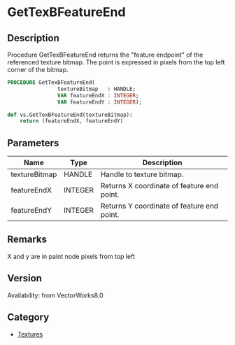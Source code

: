 # GetTexBFeatureEnd

## Description
Procedure GetTexBFeatureEnd returns the &quot;feature endpoint&quot; of the referenced texture bitmap.  The point is expressed in pixels from the top left corner of the bitmap.

```pascal
PROCEDURE GetTexBFeatureEnd(
				textureBitmap   : HANDLE;
				VAR featureEndX : INTEGER;
				VAR featureEndY : INTEGER);
```

```python
def vs.GetTexBFeatureEnd(textureBitmap):
    return (featureEndX, featureEndY)
```

## Parameters
|Name|Type|Description|
|---|---|---|
|textureBitmap|HANDLE|Handle to texture bitmap.|
|featureEndX|INTEGER|Returns X coordinate of feature end point.|
|featureEndY|INTEGER|Returns Y coordinate of feature end point.|

## Remarks
X and y are in paint node pixels from top left

## Version
Availability: from VectorWorks8.0

## Category
* [Textures](../Categories/Textures.md)
